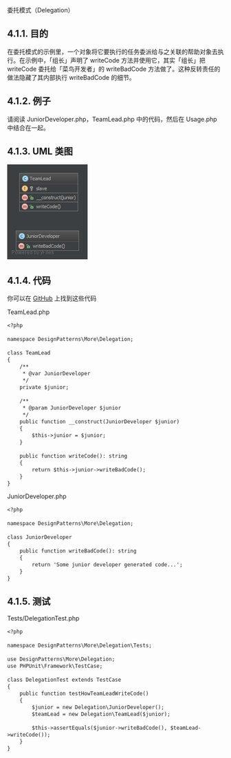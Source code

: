 委托模式（Delegation）

## 4.1.1. 目的
在委托模式的示例里，一个对象将它要执行的任务委派给与之关联的帮助对象去执行。在示例中，「组长」声明了 writeCode 方法并使用它，其实「组长」把 writeCode 委托给「菜鸟开发者」的 writeBadCode 方法做了。这种反转责任的做法隐藏了其内部执行 writeBadCode 的细节。

## 4.1.2. 例子
请阅读 JuniorDeveloper.php，TeamLead.php 中的代码，然后在 Usage.php 中结合在一起。

## 4.1.3. UML 类图
![](/000-imgs/cKRV9wWsIK.png)

## 4.1.4. 代码
你可以在 [GitHub](https://github.com/domnikl/DesignPatternsPHP/tree/master/More/Delegation) 上找到这些代码

TeamLead.php
```
<?php

namespace DesignPatterns\More\Delegation;

class TeamLead
{
    /**
     * @var JuniorDeveloper
     */
    private $junior;

    /**
     * @param JuniorDeveloper $junior
     */
    public function __construct(JuniorDeveloper $junior)
    {
        $this->junior = $junior;
    }

    public function writeCode(): string
    {
        return $this->junior->writeBadCode();
    }
}
```

JuniorDeveloper.php
```
<?php

namespace DesignPatterns\More\Delegation;

class JuniorDeveloper
{
    public function writeBadCode(): string
    {
        return 'Some junior developer generated code...';
    }
}
```

## 4.1.5. 测试
Tests/DelegationTest.php
```
<?php

namespace DesignPatterns\More\Delegation\Tests;

use DesignPatterns\More\Delegation;
use PHPUnit\Framework\TestCase;

class DelegationTest extends TestCase
{
    public function testHowTeamLeadWriteCode()
    {
        $junior = new Delegation\JuniorDeveloper();
        $teamLead = new Delegation\TeamLead($junior);

        $this->assertEquals($junior->writeBadCode(), $teamLead->writeCode());
    }
}
```